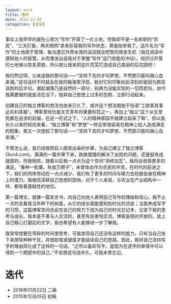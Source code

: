 ```yaml
---
layout: post
title: 播种
date: 2015-12-05
categories: [自审]
---
```

事实上我早早的就在心里为“写作”开垦了一片土地，但我却不是一名称职的“农民”，“三天打鱼、两天晒网”拿来形容我的写作状态，算是抬举我了。这片名为“写作”的土地疏于管理，每当遇见外界水滴的滋润就会短暂的焕发生机（我在阅读中感知他人的智慧，从而激发出自我对于掌握“写作”这门技能的冲动）。经历过开垦的土地难以恢复原貌，所以就让我来把这片荒芜打造成自己美丽的后花园吧！

我仍然记得，父亲送我的那句话——“坚持下去的才叫梦想，不然那只能叫做心血来潮。”这句话时不时就会在我的脑海里浮现，我对它的印象如此深刻却是因为颇显讽刺的后半句。潮起潮落乃是自然的一部分，别再为没能实现的一切而悲伤，如今我需要做的就是活在当下，抛弃自己思想上过多的包袱，立即行动起来。

创建自己的独立博客的想法也由来已久了，或许这个想法脱胎于俗语“工欲善其事必先利其器”。博客曾经也是文艺青年的重要标签之一，再加上“独立”这个从生至死都在追求的前缀，在这一形式之下，“人的精神家园不就建立起来了嘛”。但以我长久以来的经验来看，“独立博客”和“梦想”一样会带很容易在精神上给人造成满足的假象，我又一次想起了那句话——“坚持下去的才叫梦想，不然那只能叫做心血来潮。”

不管怎么说，我已经按照前人摸索出来的步骤，为自己建立了独立博客(3un4.com)。满满的一篇步骤下来，跌跌撞撞的解决了出现的问题，还是挺有成就感的。而我相信，随着以后我一点点为这个空间“添砖加瓦”，我将会收获更多的满足。“春种一粒粟，秋收万颗子”，未曾体会作为农民的辛苦，在时代的前进之下，我们的肉体劳动在一点点减少，我们有了更多的时间与精力去挖掘自身在精神上的潜力。我相信深耕自己思想的田地，对于个人来说，与农业在产业结构中一样，都有着基础性的地位。

第一篇博文，就像一篇宣言书，向自己向他人表明自己写作的理由和信心。我不止一次的去看我当年种下的树苗，从它的成长我能感知到时光的流逝；当我养成写字的习惯，这篇博客空间也会在自己的努力下成为自己的时光日记本，记录下我的思考与成长。我本是不善与人交流的，甚至有些害怕交流，博客是相对开放的，放上自己精心打磨后的文字，我也希望有人能够进一步了解我。

我常常想要在零碎的时间里思考，可我发现自己还没有这样的能力，只有当自己坐下来排除种种干扰，并借助笔或键盘才能延续自己的思路。因此，我将自己坚持写字的理由简化成了这样的一句话，“之所以喜欢写字，是因为在逐字的审慎中可以得到一个期望中的自己。”不去想这句话许久，可我未曾忘记。

# 迭代

* 2016年01月22日 二稿
* 2015年12月05日  初稿

